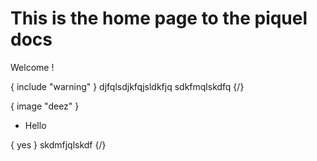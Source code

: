 # This is the home page to the piquel docs

Welcome !

{ include "warning" }
djfqlsdjkfqjsldkfjq
sdkfmqlskdfq
{/}

{ image "deez" }

- Hello

{ yes }
skdmfjqlskdf
{/}
